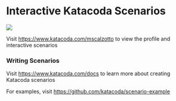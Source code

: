 # Interactive Katacoda Scenarios

[![](http://shields.katacoda.com/katacoda/mscalzotto/count.svg)](https://www.katacoda.com/mscalzotto "Get your profile on Katacoda.com")

Visit https://www.katacoda.com/mscalzotto to view the profile and interactive scenarios

### Writing Scenarios
Visit https://www.katacoda.com/docs to learn more about creating Katacoda scenarios

For examples, visit https://github.com/katacoda/scenario-example
